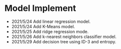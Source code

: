 # Model Implement

* 2021/5/24 Add linear regression model.
* 2021/5/24 Add K-Means model.
* 2021/5/25 Add ridge regression mode.
* 2021/5/26 Add k-nearest neighbors classifier model.
* 2021/5/29 Add decision tree using ID-3 and entropy.
